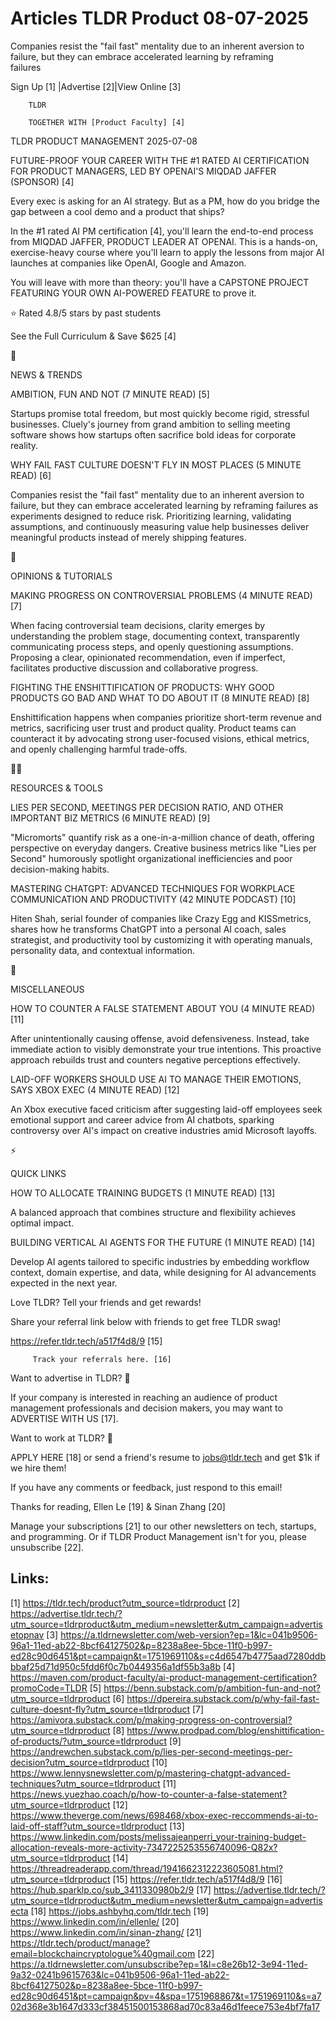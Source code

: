 # Articles TLDR Product 08-07-2025

Companies resist the "fail fast" mentality due to an inherent aversion
to failure, but they can embrace accelerated learning by reframing
failures ‌ ‌ ‌ ‌ ‌ ‌ ‌ ‌ ‌ ‌ ‌ ‌ ‌ ‌ ‌ ‌ ‌ ‌ ‌ ‌ ‌ ‌ ‌ ‌ ‌ ‌  ‌ ‌ ‌ ‌ ‌ ‌ ‌ ‌ ‌ ‌ ‌ ‌ ‌ ‌ ‌ ‌ ‌ ‌ ‌ ‌ ‌ ‌ ‌ ‌ ‌ ‌ 


 Sign Up [1] |Advertise [2]|View Online [3] 

		TLDR 

		TOGETHER WITH [Product Faculty] [4]

TLDR PRODUCT MANAGEMENT 2025-07-08

 FUTURE-PROOF YOUR CAREER WITH THE #1 RATED AI CERTIFICATION FOR
PRODUCT MANAGERS, LED BY OPENAI'S MIQDAD JAFFER (SPONSOR) [4] 

 Every exec is asking for an AI strategy. But as a PM, how do you
bridge the gap between a cool demo and a product that ships?

In the #1 rated AI PM certification [4], you'll learn the end-to-end
process from MIQDAD JAFFER, PRODUCT LEADER AT OPENAI. This is a
hands-on, exercise-heavy course where you'll learn to apply the
lessons from major AI launches at companies like OpenAI, Google and
Amazon.

You will leave with more than theory: you'll have a CAPSTONE PROJECT
FEATURING YOUR OWN AI-POWERED FEATURE to prove it. 

⭐ Rated 4.8/5 stars by past students

See the Full Curriculum & Save $625 [4]

📱 

NEWS & TRENDS

 AMBITION, FUN AND NOT (7 MINUTE READ) [5] 

 Startups promise total freedom, but most quickly become rigid,
stressful businesses. Cluely's journey from grand ambition to selling
meeting software shows how startups often sacrifice bold ideas for
corporate reality. 

 WHY FAIL FAST CULTURE DOESN'T FLY IN MOST PLACES (5 MINUTE READ) [6] 

 Companies resist the "fail fast" mentality due to an inherent
aversion to failure, but they can embrace accelerated learning by
reframing failures as experiments designed to reduce risk.
Prioritizing learning, validating assumptions, and continuously
measuring value help businesses deliver meaningful products instead of
merely shipping features. 

🚀 

OPINIONS & TUTORIALS

 MAKING PROGRESS ON CONTROVERSIAL PROBLEMS (4 MINUTE READ) [7] 

 When facing controversial team decisions, clarity emerges by
understanding the problem stage, documenting context, transparently
communicating process steps, and openly questioning assumptions.
Proposing a clear, opinionated recommendation, even if imperfect,
facilitates productive discussion and collaborative progress. 

 FIGHTING THE ENSHITTIFICATION OF PRODUCTS: WHY GOOD PRODUCTS GO BAD
AND WHAT TO DO ABOUT IT (8 MINUTE READ) [8] 

 Enshittification happens when companies prioritize short-term revenue
and metrics, sacrificing user trust and product quality. Product teams
can counteract it by advocating strong user-focused visions, ethical
metrics, and openly challenging harmful trade-offs. 

🧑‍💻 

RESOURCES & TOOLS

 LIES PER SECOND, MEETINGS PER DECISION RATIO, AND OTHER IMPORTANT BIZ
METRICS (6 MINUTE READ) [9] 

 "Micromorts" quantify risk as a one-in-a-million chance of death,
offering perspective on everyday dangers. Creative business metrics
like "Lies per Second" humorously spotlight organizational
inefficiencies and poor decision-making habits. 

 MASTERING CHATGPT: ADVANCED TECHNIQUES FOR WORKPLACE COMMUNICATION
AND PRODUCTIVITY (42 MINUTE PODCAST) [10] 

 Hiten Shah, serial founder of companies like Crazy Egg and
KISSmetrics, shares how he transforms ChatGPT into a personal AI
coach, sales strategist, and productivity tool by customizing it with
operating manuals, personality data, and contextual information. 

🎁 

MISCELLANEOUS

 HOW TO COUNTER A FALSE STATEMENT ABOUT YOU (4 MINUTE READ) [11] 

 After unintentionally causing offense, avoid defensiveness. Instead,
take immediate action to visibly demonstrate your true intentions.
This proactive approach rebuilds trust and counters negative
perceptions effectively. 

 LAID-OFF WORKERS SHOULD USE AI TO MANAGE THEIR EMOTIONS, SAYS XBOX
EXEC (4 MINUTE READ) [12] 

 An Xbox executive faced criticism after suggesting laid-off employees
seek emotional support and career advice from AI chatbots, sparking
controversy over AI's impact on creative industries amid Microsoft
layoffs. 

⚡ 

QUICK LINKS

 HOW TO ALLOCATE TRAINING BUDGETS (1 MINUTE READ) [13] 

 A balanced approach that combines structure and flexibility achieves
optimal impact. 

 BUILDING VERTICAL AI AGENTS FOR THE FUTURE (1 MINUTE READ) [14] 

 Develop AI agents tailored to specific industries by embedding
workflow context, domain expertise, and data, while designing for AI
advancements expected in the next year. 

Love TLDR? Tell your friends and get rewards!

 Share your referral link below with friends to get free TLDR swag! 

 https://refer.tldr.tech/a517f4d8/9 [15] 

		 Track your referrals here. [16] 

Want to advertise in TLDR? 📰

 If your company is interested in reaching an audience of product
management professionals and decision makers, you may want to
ADVERTISE WITH US [17]. 

Want to work at TLDR? 💼

 APPLY HERE [18] or send a friend's resume to jobs@tldr.tech and get
$1k if we hire them! 

 If you have any comments or feedback, just respond to this email! 

Thanks for reading, 
Ellen Le [19] & Sinan Zhang [20] 

 Manage your subscriptions [21] to our other newsletters on tech,
startups, and programming. Or if TLDR Product Management isn't for
you, please unsubscribe [22]. 

 

Links:
------
[1] https://tldr.tech/product?utm_source=tldrproduct
[2] https://advertise.tldr.tech/?utm_source=tldrproduct&utm_medium=newsletter&utm_campaign=advertisetopnav
[3] https://a.tldrnewsletter.com/web-version?ep=1&lc=041b9506-96a1-11ed-ab22-8bcf64127502&p=8238a8ee-5bce-11f0-b997-ed28c90d6451&pt=campaign&t=1751969110&s=c4d6547b4775aad7280ddbbbaf25d71d950c5fdd6f0c7b0449356a1df55b3a8b
[4] https://maven.com/product-faculty/ai-product-management-certification?promoCode=TLDR
[5] https://benn.substack.com/p/ambition-fun-and-not?utm_source=tldrproduct
[6] https://dpereira.substack.com/p/why-fail-fast-culture-doesnt-fly?utm_source=tldrproduct
[7] https://amivora.substack.com/p/making-progress-on-controversial?utm_source=tldrproduct
[8] https://www.prodpad.com/blog/enshittification-of-products/?utm_source=tldrproduct
[9] https://andrewchen.substack.com/p/lies-per-second-meetings-per-decision?utm_source=tldrproduct
[10] https://www.lennysnewsletter.com/p/mastering-chatgpt-advanced-techniques?utm_source=tldrproduct
[11] https://news.yuezhao.coach/p/how-to-counter-a-false-statement?utm_source=tldrproduct
[12] https://www.theverge.com/news/698468/xbox-exec-reccommends-ai-to-laid-off-staff?utm_source=tldrproduct
[13] https://www.linkedin.com/posts/melissajeanperri_your-training-budget-allocation-reveals-more-activity-7347225253556740096-Q82x?utm_source=tldrproduct
[14] https://threadreaderapp.com/thread/1941662312223605081.html?utm_source=tldrproduct
[15] https://refer.tldr.tech/a517f4d8/9
[16] https://hub.sparklp.co/sub_3411330980b2/9
[17] https://advertise.tldr.tech/?utm_source=tldrproduct&utm_medium=newsletter&utm_campaign=advertisecta
[18] https://jobs.ashbyhq.com/tldr.tech
[19] https://www.linkedin.com/in/ellenle/
[20] https://www.linkedin.com/in/sinan-zhang/
[21] https://tldr.tech/product/manage?email=blockchaincryptologue%40gmail.com
[22] https://a.tldrnewsletter.com/unsubscribe?ep=1&l=c8e26b12-3e94-11ed-9a32-0241b9615763&lc=041b9506-96a1-11ed-ab22-8bcf64127502&p=8238a8ee-5bce-11f0-b997-ed28c90d6451&pt=campaign&pv=4&spa=1751968867&t=1751969110&s=a702d368e3b1647d333cf38451500153868ad70c83a46d1feece753e4bf7fa17